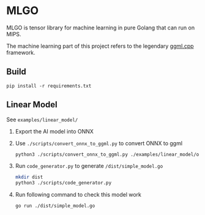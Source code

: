 # MLGO

MLGO is tensor library for machine learning in pure Golang that can run on MIPS.

The machine learning part of this project refers to the legendary [ggml.cpp](https://github.com/ggerganov/ggml) framework.


## Build

`pip install -r requirements.txt`

## Linear Model
See `examples/linear_model/`

1. Export the AI model into ONNX
2. Use `./scripts/convert_onnx_to_ggml.py` to convert ONNX to ggml
   
   ```bash
   python3 ./scripts/convert_onnx_to_ggml.py ./examples/linear_model/onnx/simple_model.onnx ./examples/linear_model/ggml/simple_model.bin
   ```
4. Run `code_generator.py` to generate `/dist/simple_model.go`

   ```bash
   mkdir dist
   python3 ./scripts/code_generator.py
   ```
6. Run following command to check this model work

   ```bash
   go run ./dist/simple_model.go
   ```
